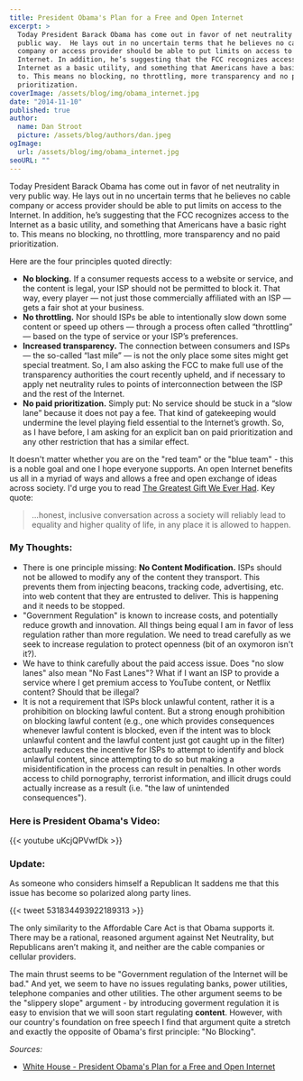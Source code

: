 ```yaml
---
title: President Obama's Plan for a Free and Open Internet
excerpt: >
  Today President Barack Obama has come out in favor of net neutrality in very
  public way.  He lays out in no uncertain terms that he believes no cable
  company or access provider should be able to put limits on access to the
  Internet. In addition, he’s suggesting that the FCC recognizes access to the
  Internet as a basic utility, and something that Americans have a basic right
  to. This means no blocking, no throttling, more transparency and no paid
  prioritization.
coverImage: /assets/blog/img/obama_internet.jpg
date: "2014-11-10"
published: true
author:
  name: Dan Stroot
  picture: /assets/blog/authors/dan.jpeg
ogImage:
  url: /assets/blog/img/obama_internet.jpg
seoURL: ""
---
```


Today President Barack Obama has come out in favor of net neutrality in very public way.  He lays out in no uncertain terms that he believes no cable company or access provider should be able to put limits on access to the Internet. In addition, he’s suggesting that the FCC recognizes access to the Internet as a basic utility, and something that Americans have a basic right to. This means no blocking, no throttling, more transparency and no paid prioritization.

Here are the four principles quoted directly:  

* **No blocking.** If a consumer requests access to a website or service, and the content is legal, your ISP should not be permitted to block it. That way, every player — not just those commercially affiliated with an ISP — gets a fair shot at your business.
* **No throttling.** Nor should ISPs be able to intentionally slow down some content or speed up others — through a process often called “throttling” — based on the type of service or your ISP’s preferences.
* **Increased transparency.** The connection between consumers and ISPs — the so-called “last mile” — is not the only place some sites might get special treatment. So, I am also asking the FCC to make full use of the transparency authorities the court recently upheld, and if necessary to apply net neutrality rules to points of interconnection between the ISP and the rest of the Internet.
* **No paid prioritization.** Simply put: No service should be stuck in a “slow lane” because it does not pay a fee. That kind of gatekeeping would undermine the level playing field essential to the Internet’s growth. So, as I have before, I am asking for an explicit ban on paid prioritization and any other restriction that has a similar effect.

It doesn't matter whether you are on the "red team" or the "blue team" - this is a noble goal and one I hope everyone supports. An open Internet benefits us all in a myriad of ways and allows a free and open exchange of ideas across society. I'd urge you to read [The Greatest Gift We Ever Had](http://www.raptitude.com/2014/11/the-gift/).  Key quote:

>...honest, inclusive conversation across a society will reliably lead to equality and higher quality of life, in any place it is allowed to happen.

### My Thoughts:
* There is one principle missing: **No Content Modification.** ISPs should not be allowed to modify any of the content they transport.  This prevents them from injecting beacons, tracking code, advertising, etc. into web content that they are entrusted to deliver.  This is happening and it needs to be stopped.
* "Government Regulation" is known to increase costs, and potentially reduce growth and innovation.  All things being equal I am in favor of less regulation rather than more regulation.  We need to tread carefully as we seek to increase regulation to protect openness (bit of an oxymoron isn't it?).
* We have to think carefully about the paid access issue. Does "no slow lanes" also mean "No Fast Lanes"?  What if I want an ISP to provide a service where I get premium access to YouTube content, or Netflix content?  Should that be illegal?
* It is not a requirement that ISPs block unlawful content, rather it is a prohibition on blocking lawful content. But a strong enough prohibition on blocking lawful content (e.g., one which provides consequences whenever lawful content is blocked, even if the intent was to block unlawful content and the lawful content just got caught up in the filter) actually reduces the incentive for ISPs to attempt to identify and block unlawful content, since attempting to do so but making a misidentification in the process can result in penalties.  In other words access to child pornography, terrorist information, and illicit drugs could actually increase as a result (i.e. "the law of unintended consequences").

### Here is President Obama's Video:

{{< youtube uKcjQPVwfDk >}}

### Update:

As someone who considers himself a Republican It saddens me that this issue has become so polarized along party lines.

{{< tweet 531834493922189313 >}}

The only similarity to the Affordable Care Act is that Obama supports it. There may be a rational, reasoned argument against Net Neutrality, but Republicans aren’t making it, and neither are the cable companies or cellular providers.

The main thrust seems to be "Government regulation of the Internet will be bad."  And yet, we seem to have no issues regulating banks, power utilities, telephone companies and other utilities.  The other argument seems to be the "slippery slope" argument - by introducing goverment regulation it is easy to envision that we will soon start regulating **content**.  However, with our country's foundation on free speech I find that argument quite a stretch and exactly the opposite of Obama's first principle: "No Blocking".

_Sources:_

* [White House - President Obama's Plan for a Free and Open Internet](http://www.whitehouse.gov/net-neutrality)
